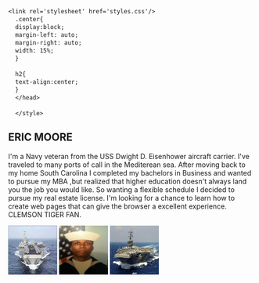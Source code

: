 <!DOCTYPE html>
<html>
  <head>
    
    <link rel='stylesheet' href='styles.css'/>
      .center{
      display:block;
      margin-left: auto;
      margin-right: auto;
      width: 15%;
      }
      
      h2{
      text-align:center;
      }
      </head>
      
      </style>
    
<h2> ERIC MOORE </h2>

  <p>I'm a Navy veteran from the USS Dwight D. Eisenhower aircraft carrier. I've traveled to many ports of call in the Mediterean sea. After moving back to my home South Carolina I completed my bachelors in Business and wanted to pursue my MBA ,but realized that higher education doesn't always land you the job you would like. So wanting a flexible schedule I decided to pursue my real estate license. I'm looking for a chance to learn how to create web pages that can give the browser a excellent experience. CLEMSON TIGER FAN. </p>


 <img src="CVN69.jpg" alt="CVN69" height="100" width="100">
 <img src="IMG-0495.JPG" alt="IMF-0495" height="100" width="100">
 <img src="images.jpg" alt="images" height="100" width="100">
 
 
 
 
 
 
 
 
 
 </html>
 
 

                                                                










































                                                                           







